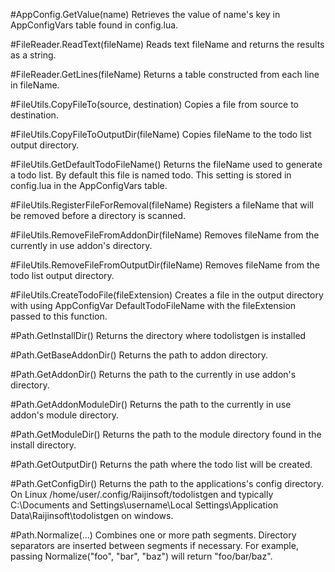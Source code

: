 #AppConfig.GetValue(name)
Retrieves the value of name's key in AppConfigVars table found in config.lua.

#FileReader.ReadText(fileName)
Reads text fileName and returns  the results as a string.

#FileReader.GetLines(fileName)
Returns a table constructed from each line in fileName.

#FileUtils.CopyFileTo(source, destination)
Copies a file from source to destination.

#FileUtils.CopyFileToOutputDir(fileName)
Copies fileName to the todo list output directory.

#FileUtils.GetDefaultTodoFileName()
Returns the fileName used to generate a todo list. By default this file is named todo. This setting is stored in config.lua in the AppConfigVars table.

#FileUtils.RegisterFileForRemoval(fileName)
Registers a fileName that will be removed before a directory is scanned.

#FileUtils.RemoveFileFromAddonDir(fileName)
Removes fileName from the currently in use addon's directory.

#FileUtils.RemoveFileFromOutputDir(fileName)
Removes fileName from the todo list output directory.

#FileUtils.CreateTodoFile(fileExtension)
Creates a file in the output directory with using AppConfigVar DefaultTodoFileName with the fileExtension passed to this function.

#Path.GetInstallDir()
Returns the directory where todolistgen is installed

#Path.GetBaseAddonDir()
Returns the path to addon directory.

#Path.GetAddonDir()
Returns the path to the currently in use addon's directory.

#Path.GetAddonModuleDir()
Returns the path to the currently in use addon's module directory.

#Path.GetModuleDir()
Returns the path to the module directory found in the install directory.

#Path.GetOutputDir()
Returns the path where the todo list will be created.

#Path.GetConfigDir()
Returns the path to the applications's config directory. On Linux /home/user/.config/Raijinsoft/todolistgen and typically C:\Documents and Settings\username\Local Settings\Application Data\Raijinsoft\todolistgen on windows.

#Path.Normalize(...)
Combines one or more path segments. Directory separators are inserted between segments if necessary. For example, passing Normalize("foo", "bar", "baz") will return "foo/bar/baz".


